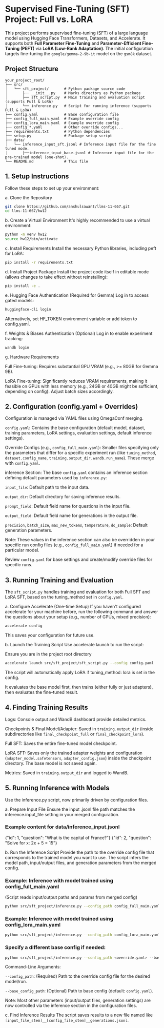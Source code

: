 # Supervised Fine-Tuning (SFT) Project: Full vs. LoRA

This project performs supervised fine-tuning (SFT) of a large language model using Hugging Face Transformers, Datasets, and Accelerate. It supports both **Full Parameter Fine-Tuning** and **Parameter-Efficient Fine-Tuning (PEFT)** via **LoRA (Low-Rank Adaptation)**. The initial configuration targets fine-tuning the `google/gemma-2-9b-it` model on the `gsm8k` dataset.

## Project Structure

```text
your_project_root/
├── src/
│   └── sft_project/       # Python package source code
│       ├── __init__.py    # Marks directory as Python package
│       ├── sft_script.py  # Main training and evaluation script (supports Full & LoRA)
│       └── inference.py   # Script for running inference (supports Full & LoRA)
├── config.yaml            # Base configuration file
├── config_full_main.yaml  # Example override config
├── config_lora_main.yaml  # Example override config
├── config_*.yaml          # Other override configs...
├── requirements.txt       # Python dependencies
├── setup.py               # Package setup script
├── data/
│   └── inference_input_sft.jsonl # Inference input file for the fine tuned mode.
│       ├──inference_input_base.jsonl # Inference input file for the pre-trained model (one-shot).
└── README.md              # This file
```

## 1. Setup Instructions

Follow these steps to set up your environment:

a. Clone the Repository
```bash
git clone https://github.com/anshulsawant/llms-11-667.git
cd llms-11-667/hw12
```

b. Create a Virtual Environment
  It's highly recommended to use a virtual environment:
```bash
python -m venv hw12
source hw12/bin/activate
```
c. Install Requirements
  Install the necessary Python libraries, including peft for LoRA:
```bash
pip install -r requirements.txt
```
d. Install Project Package
  Install the project code itself in editable mode (allows changes to take effect without reinstalling):

```bash
pip install -e .
```
e. Hugging Face Authentication (Required for Gemma)
  Log in to access gated models:

```bash
huggingface-cli login
```
  Alternatively, set HF_TOKEN environment variable or add token to config.yaml.

f. Weights & Biases Authentication (Optional)
  Log in to enable experiment tracking:

```bash
wandb login
```
g. Hardware Requirements

  Full Fine-tuning: Requires substantial GPU VRAM (e.g., >= 80GB for Gemma 9B).

  LoRA Fine-tuning: Significantly reduces VRAM requirements, making it feasible on GPUs with less memory (e.g., 24GB or 40GB might be sufficient, depending on config). Adjust batch sizes accordingly.

## 2. Configuration (config.yaml + Overrides)
Configuration is managed via YAML files using OmegaConf merging.

`config.yaml`: Contains the base configuration (default model, dataset, training parameters, LoRA settings, evaluation settings, default inference settings).

Override Configs (e.g., `config_full_main.yaml`): Smaller files specifying only the parameters that differ for a specific experiment run (like `tuning_method`, `dataset.config_name`, `training.output_dir`, `wandb.run_name`). These merge with `config.yaml`.

inference Section: The base `config.yaml` contains an inference section defining default parameters used by `inference.py`:

`input_file`: Default path to the input data.

`output_dir`: Default directory for saving inference results.

`prompt_field`: Default field name for questions in the input file.

`output_field`: Default field name for generations in the output file.

`precision`, `batch_size`, `max_new_tokens`, `temperature`, `do_sample`: Default generation parameters.

Note: These values in the inference section can also be overridden in your specific run config files (e.g., `config_full_main.yaml`) if needed for a particular model.

Review `config.yaml` for base settings and create/modify override files for specific runs.

## 3. Running Training and Evaluation
  The `sft_script.py` handles training and evaluation for both Full SFT and LoRA SFT, based on the tuning_method set in `config.yaml`.

a. Configure Accelerate (One-time Setup)
  If you haven't configured accelerate for your machine before, run the following command and answer the questions about your setup (e.g., number of GPUs, mixed precision):

```bash
accelerate config
```
This saves your configuration for future use.

b. Launch the Training Script
  Use accelerate launch to run the script:

  Ensure you are in the project root directory
```bash
accelerate launch src/sft_project/sft_script.py --config config.yaml
```
The script will automatically apply LoRA if tuning_method: lora is set in the config.

It evaluates the base model first, then trains (either fully or just adapters), then evaluates the fine-tuned result.

## 4. Finding Training Results
  Logs: Console output and WandB dashboard provide detailed metrics.

Checkpoints & Final Model/Adapter: Saved in `training.output_dir` (inside subdirectories like `final_checkpoint_full` or `final_checkpoint_lora`).

Full SFT: Saves the entire fine-tuned model checkpoint.

LoRA SFT: Saves only the trained adapter weights and configuration (`adapter_model.safetensors`, `adapter_config.json`) inside the checkpoint directory. The base model is not saved again.

Metrics: Saved in `training.output_dir` and logged to WandB.

## 5. Running Inference with Models
Use the inference.py script, now primarily driven by configuration files.

a. Prepare Input File
Ensure the input .jsonl file path matches the inference.input_file setting in your merged configuration.

### Example content for data/inference_input.jsonl
{"id": 1, "question": "What is the capital of France?"}
{"id": 2, "question": "Solve for x: 2x + 5 = 15"}

b. Run the Inference Script
Provide the path to the override config file that corresponds to the trained model you want to use. The script infers the model path, input/output files, and generation parameters from the merged config.

### Example: Inference with model trained using config_full_main.yaml
(Script reads input/output paths and params from merged config)
```bash
python src/sft_project/inference.py --config_path config_full_main.yaml
```
### Example: Inference with model trained using config_lora_main.yaml
```bash
python src/sft_project/inference.py --config_path config_lora_main.yaml
```
### Specify a different base config if needed:
```bash
python src/sft_project/inference.py --config_path <override.yaml> --base_config_path <base.yaml>
```

Command-Line Arguments:

`--config_path`: (Required) Path to the override config file for the desired model/run.

`--base_config_path`: (Optional) Path to base config (default: `config.yaml`).

Note: Most other parameters (input/output files, generation settings) are now controlled via the inference section in the configuration files.

c. Find Inference Results
The script saves results to a new file named like `[input_file_stem]__[config_file_stem]__generations.jsonl`.
